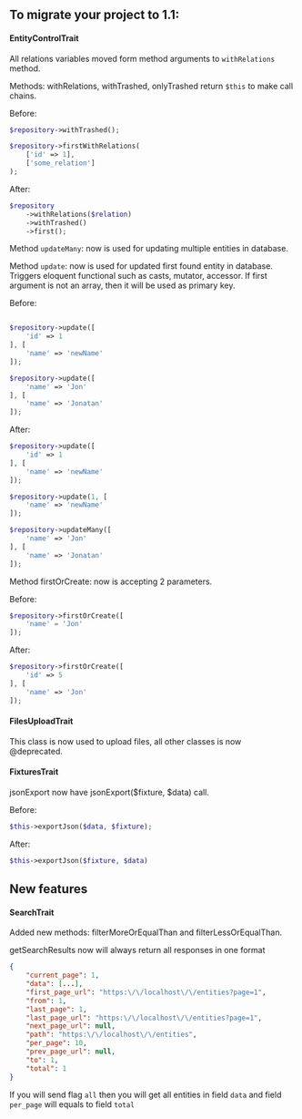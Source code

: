## To migrate your project to 1.1: 

#### EntityControlTrait

All relations variables moved form method arguments to `withRelations` method.

Methods: withRelations, withTrashed, onlyTrashed return `$this` to make call chains.

Before: 
```php
$repository->withTrashed();

$repository->firstWithRelations(
    ['id' => 1], 
    ['some_relation']
);
```

After:
```php
$repository
    ->withRelations($relation)
    ->withTrashed()
    ->first();
```

Method `updateMany`: now is used for updating multiple entities in database.

Method `update`: now is used for updated first found entity in database. 
Triggers eloquent functional such as casts, mutator, accessor. 
If first argument is not an array, then it will be used as primary key.

Before: 
```php

$repository->update([
    'id' => 1
], [
    'name' => 'newName'
]);

$repository->update([
    'name' => 'Jon'
], [
    'name' => 'Jonatan'
]);
```

After:
```php
$repository->update([
    'id' => 1
], [
    'name' => 'newName'
]);

$repository->update(1, [
    'name' => 'newName'
]);

$repository->updateMany([
    'name' => 'Jon'
], [
    'name' => 'Jonatan'
]);
```

Method firstOrCreate: now is accepting 2 parameters.

Before: 
```php
$repository->firstOrCreate([
    'name' = 'Jon'
]);
```

After: 
```php
$repository->firstOrCreate([
    'id' => 5
], [
    'name' => 'Jon'
]);
```

#### FilesUploadTrait 

This class is now used to upload files, all other classes is now @deprecated.

#### FixturesTrait

jsonExport now have jsonExport($fixture, $data) call. 

Before: 
```php
$this->exportJson($data, $fixture);
```

After:
```php
$this->exportJson($fixture, $data)
```

## New features

#### SearchTrait

Added new methods: filterMoreOrEqualThan and filterLessOrEqualThan.

getSearchResults now will always return all responses in one format
```json
{
    "current_page": 1,
    "data": [...],
    "first_page_url": "https:\/\/localhost\/\/entities?page=1",
    "from": 1,
    "last_page": 1,
    "last_page_url": "https:\/\/localhost\/\/entities?page=1",
    "next_page_url": null,
    "path": "https:\/\/localhost\/\/entities",
    "per_page": 10,
    "prev_page_url": null,
    "to": 1,
    "total": 1
}
```

If you will send flag `all` then you will get all entities in field `data` and field `per_page` will equals to field `total`